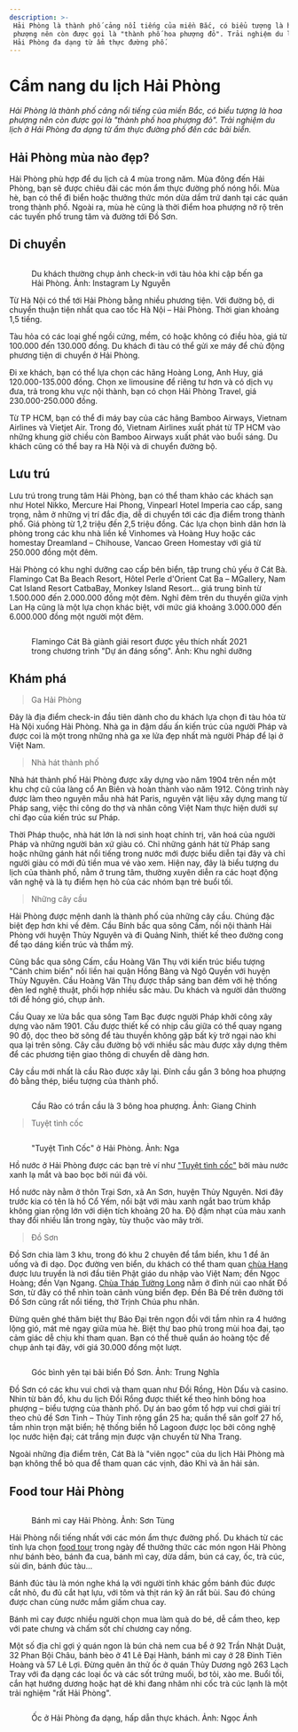 ```yaml
---
description: >-
 Hải Phòng là thành phố cảng nổi tiếng của miền Bắc, có biểu tượng là hoa
 phượng nên còn được gọi là "thành phố hoa phượng đỏ". Trải nghiệm du lịch ở
 Hải Phòng đa dạng từ ẩm thực đường phố.
---
```


# Cẩm nang du lịch Hải Phòng

_Hải Phòng là thành phố cảng nổi tiếng của miền Bắc, có biểu tượng là hoa phượng nên còn được gọi là "thành phố hoa phượng đỏ". Trải nghiệm du lịch ở Hải Phòng đa dạng từ ẩm thực đường phố đến các bãi biển._

## Hải Phòng mùa nào đẹp?

Hải Phòng phù hợp để du lịch cả 4 mùa trong năm. Mùa đông đến Hải Phòng, bạn sẽ được chiêu đãi các món ẩm thực đường phố nóng hổi. Mùa hè, bạn có thể đi biển hoặc thưởng thức món dừa dầm trứ danh tại các quán trong thành phố. Ngoài ra, mùa hè cũng là thời điểm hoa phượng nở rộ trên các tuyến phố trung tâm và đường tới Đồ Sơn.

## Di chuyển

<figure><img src="https://i1-dulich.vnecdn.net/2022/07/29/lynguyen-7061-1652265577-5775-1659063820.jpg?w=0&#x26;h=0&#x26;q=100&#x26;dpr=1&#x26;fit=crop&#x26;s=s_5pHFVtHSiBx4rvzHUWlw" alt=""><figcaption><p>Du khách thường chụp ảnh check-in với tàu hỏa khi cập bến ga Hải Phòng. Ảnh: Instagram Ly Nguyễn</p></figcaption></figure>

Từ Hà Nội có thể tới Hải Phòng bằng nhiều phương tiện. Với đường bộ, di chuyển thuận tiện nhất qua cao tốc Hà Nội – Hải Phòng. Thời gian khoảng 1,5 tiếng.

Tàu hỏa có các loại ghế ngồi cứng, mềm, có hoặc không có điều hòa, giá từ 100.000 đến 130.000 đồng. Du khách đi tàu có thể gửi xe máy để chủ động phương tiện di chuyển ở Hải Phòng.

Đi xe khách, bạn có thể lựa chọn các hãng Hoàng Long, Anh Huy, giá 120.000-135.000 đồng. Chọn xe limousine để riêng tư hơn và có dịch vụ đưa, trả trong khu vực nội thành, bạn có chọn Hải Phòng Travel, giá 230.000-250.000 đồng.

Từ TP HCM, bạn có thể đi máy bay của các hãng Bamboo Airways, Vietnam Airlines và Vietjet Air. Trong đó, Vietnam Airlines xuất phát từ TP HCM vào những khung giờ chiều còn Bamboo Airways xuất phát vào buổi sáng. Du khách cũng có thể bay ra Hà Nội và di chuyển đường bộ.

## Lưu trú

Lưu trú trong trung tâm Hải Phòng, bạn có thể tham khảo các khách sạn như Hotel Nikko, Mercure Hai Phong, Vinpearl Hotel Imperia cao cấp, sang trọng, nằm ở những vị trí đắc địa, dễ di chuyển tới các địa điểm trong thành phố. Giá phòng từ 1,2 triệu đến 2,5 triệu đồng. Các lựa chọn bình dân hơn là phòng trong các khu nhà liền kề Vinhomes và Hoàng Huy hoặc các homestay Dreamland – Chihouse, Vancao Green Homestay với giá từ 250.000 đồng một đêm.

Hải Phòng có khu nghỉ dưỡng cao cấp bên biển, tập trung chủ yếu ở Cát Bà. Flamingo Cat Ba Beach Resort, Hôtel Perle d'Orient Cat Ba – MGallery, Nam Cat Island Resort CatbaBay, Monkey Island Resort… giá trung bình từ 1.500.000 đến 2.000.000 đồng một đêm. Nghỉ đêm trên du thuyền giữa vịnh Lan Hạ cũng là một lựa chọn khác biệt, với mức giá khoảng 3.000.000 đến 6.000.000 đồng một người một đêm.

<figure><img src="https://i1-dulich.vnecdn.net/2022/07/29/2-4316-1626493707-7761-1652265-1928-3977-1659063820.jpg?w=0&#x26;h=0&#x26;q=100&#x26;dpr=1&#x26;fit=crop&#x26;s=7VkRb2rQNzEY9yBlGpejhg" alt=""><figcaption><p>Flamingo Cát Bà giành giải resort được yêu thích nhất 2021 trong chương trình "Dự án đáng sống". Ảnh: Khu nghỉ dưỡng</p></figcaption></figure>

## Khám phá

> Ga Hải Phòng

Đây là địa điểm check-in đầu tiên dành cho du khách lựa chọn đi tàu hỏa từ Hà Nội xuống Hải Phòng. Nhà ga in đậm dấu ấn kiến trúc của người Pháp và được coi là một trong những nhà ga xe lửa đẹp nhất mà người Pháp để lại ở Việt Nam.

> Nhà hát thành phố

Nhà hát thành phố Hải Phòng được xây dựng vào năm 1904 trên nền một khu chợ cũ của làng cổ An Biên và hoàn thành vào năm 1912. Công trình này được làm theo nguyên mẫu nhà hát Paris, nguyên vật liệu xây dựng mang từ Pháp sang, việc thi công do thợ và nhân công Việt Nam thực hiện dưới sự chỉ đạo của kiến trúc sư Pháp.

Thời Pháp thuộc, nhà hát lớn là nơi sinh hoạt chính trị, văn hoá của người Pháp và những người bản xứ giàu có. Chỉ những gánh hát từ Pháp sang hoặc những gánh hát nổi tiếng trong nước mới được biểu diễn tại đây và chỉ người giàu có mới đủ tiền mua vé vào xem. Hiện nay, đây là biểu tượng du lịch của thành phố, nằm ở trung tâm, thường xuyên diễn ra các hoạt động văn nghệ và là tụ điểm hẹn hò của các nhóm bạn trẻ buổi tối.

> Những cây cầu

Hải Phòng được mệnh danh là thành phố của những cây cầu. Chúng đặc biệt đẹp hơn khi về đêm. Cầu Bính bắc qua sông Cấm, nối nội thành Hải Phòng với huyện Thủy Nguyên và đi Quảng Ninh, thiết kế theo đường cong để tạo dáng kiến trúc và thẩm mỹ.

Cũng bắc qua sông Cấm, cầu Hoàng Văn Thụ với kiến trúc biểu tượng "Cánh chim biển" nối liền hai quận Hồng Bàng và Ngô Quyền với huyện Thủy Nguyên. Cầu Hoàng Văn Thụ được thắp sáng ban đêm với hệ thống đèn led nghệ thuật, phối hợp nhiều sắc màu. Du khách và người dân thường tới để hóng gió, chụp ảnh.

Cầu Quay xe lửa bắc qua sông Tam Bạc được người Pháp khởi công xây dựng vào năm 1901. Cầu được thiết kế có nhịp cầu giữa có thể quay ngang 90 độ, dọc theo bờ sông để tàu thuyền không gặp bất kỳ trở ngại nào khi qua lại trên sông. Cây cầu đường bộ với nhiều sắc màu được xây dựng thêm để các phương tiện giao thông di chuyển dễ dàng hơn.

Cây cầu mới nhất là cầu Rào được xây lại. Đỉnh cầu gắn 3 bông hoa phượng đỏ bằng thép, biểu tượng của thành phố.

<figure><img src="https://i1-dulich.vnecdn.net/2022/07/29/Crao-12-1642213468-5280-165226-4748-4203-1659063824.jpg?w=0&#x26;h=0&#x26;q=100&#x26;dpr=1&#x26;fit=crop&#x26;s=k69J4IC0-VeDXXrjIRmjSQ" alt=""><figcaption><p>Cầu Rào có trần cầu là 3 bông hoa phượng. Ảnh: Giang Chinh</p></figcaption></figure>

> Tuyệt tình cốc

<figure><img src="https://i1-dulich.vnecdn.net/2022/07/29/1-1519617235-4964-1652265578-3561-1659063824.jpg?w=0&#x26;h=0&#x26;q=100&#x26;dpr=1&#x26;fit=crop&#x26;s=VfNc8UNZqb4LeYgLZXCHTg" alt=""><figcaption><p>"Tuyệt Tình Cốc" ở Hải Phòng. Ảnh: Nga</p></figcaption></figure>

Hồ nước ở Hải Phòng được các bạn trẻ ví như ["Tuyệt tình cốc"](https://vnexpress.net/5-tuyet-tinh-coc-duoc-gioi-tre-check-in-nhieu-o-viet-nam-3715405) bởi màu nước xanh lạ mắt và bao bọc bởi núi đá vôi.

Hồ nước này nằm ở thôn Trại Sơn, xã An Sơn, huyện Thủy Nguyên. Nơi đây trước kia có tên là hồ Cổ Yếm, nổi bật với màu xanh ngắt bao trùm khắp không gian rộng lớn với diện tích khoảng 20 ha. Độ đậm nhạt của màu xanh thay đổi nhiều lần trong ngày, tùy thuộc vào mây trời.

> Đồ Sơn

Đồ Sơn chia làm 3 khu, trong đó khu 2 chuyên để tắm biển, khu 1 để ăn uống và đi dạo. Dọc đường ven biển, du khách có thể tham quan [chùa Hang](https://vnexpress.net/ngoi-chua-xay-trong-hang-da-do-son-4235677) được lưu truyền là nơi đầu tiên Phật giáo du nhập vào Việt Nam; đền Ngọc Hoàng; đền Vạn Ngang. [Chùa Tháp Tường Long](https://vnexpress.net/thap-tuong-long-diem-den-ngay-dau-xuan-4424223) nằm ở đỉnh núi cao nhất Đồ Sơn, từ đây có thể nhìn toàn cảnh vùng biển đẹp. Đền Bà Đế trên đường tới Đồ Sơn cũng rất nổi tiếng, thờ Trịnh Chúa phu nhân.

Đừng quên ghé thăm biệt thự Bảo Đại trên ngọn đồi với tầm nhìn ra 4 hướng lộng gió, mát mẻ ngay giữa mùa hè. Biệt thự bao phủ trong mùi hoa đại, tạo cảm giác dễ chịu khi tham quan. Bạn có thể thuê quần áo hoàng tộc để chụp ảnh tại đây, với giá 30.000 đồng một lượt.

<figure><img src="https://i1-dulich.vnecdn.net/2022/07/29/HP1-7479-1659068323.jpg?w=0&#x26;h=0&#x26;q=100&#x26;dpr=1&#x26;fit=crop&#x26;s=O6ZZCJKDKVrXHDLMe-F6LA" alt=""><figcaption><p>Góc bình yên tại bãi biển Đồ Sơn. Ảnh: Trung Nghĩa</p></figcaption></figure>

Đồ Sơn có các khu vui chơi và tham quan như Đồi Rồng, Hòn Dấu và casino. Nhìn từ bản đồ, khu du lịch Đồi Rồng được thiết kế theo hình bông hoa phượng – biểu tượng của thành phố. Dự án bao gồm tổ hợp vui chơi giải trí theo chủ đề Sơn Tinh – Thủy Tinh rộng gần 25 ha; quần thể sân golf 27 hố, tầm nhìn trọn mặt biển; hệ thống biển hồ Lagoon được lọc bởi công nghệ lọc nước hiện đại; cát trắng mịn được vận chuyển từ Nha Trang.

Ngoài những địa điểm trên, Cát Bà là "viên ngọc" của du lịch Hải Phòng mà bạn không thể bỏ qua để tham quan các vịnh, đảo Khỉ và ăn hải sản.

## Food tour Hải Phòng

<figure><img src="https://i1-dulich.vnecdn.net/2022/07/29/bmicay-6701-1651942244-2129-16-6001-3221-1659063825.jpg?w=0&#x26;h=0&#x26;q=100&#x26;dpr=1&#x26;fit=crop&#x26;s=DT4SSOATQfDiwcVMIQZIug" alt=""><figcaption><p>Bánh mì cay Hải Phòng. Ảnh: Sơn Tùng</p></figcaption></figure>

Hải Phòng nổi tiếng nhất với các món ẩm thực đường phố. Du khách từ các tỉnh lựa chọn [food tour](https://vnexpress.net/trao-luu-food-tour-hai-phong-4460221) trong ngày để thưởng thức các món ngon Hải Phòng như bánh bèo, bánh đa cua, bánh mì cay, dừa dầm, bún cá cay, ốc, trà cúc, sủi dìn, bánh đúc tàu…

Bánh đúc tàu là món nghe khá lạ với người tỉnh khác gồm bánh đúc được cắt nhỏ, đu đủ cắt hạt lựu, với tôm và thịt rán kỹ ăn rất bùi. Sau đó chúng được chan cùng nước mắm giấm chua cay.

Bánh mì cay được nhiều người chọn mua làm quà do bé, dễ cầm theo, kẹp với pate chưng và chấm sốt chí chương cay nồng.

Một số địa chỉ gợi ý quán ngon là bún chả nem cua bể ở 92 Trần Nhật Duật, 32 Phan Bội Châu, bánh bèo ở 41 Lê Đại Hành, bánh mì cay ở 28 Đinh Tiên Hoàng và 57 Lê Lợi. Đừng quên ăn thử ốc ở quán Thủy Dương ngõ 263 Lạch Tray với đa dạng các loại ốc và các sốt trứng muối, bơ tỏi, xào me. Buổi tối, cắn hạt hướng dương hoặc hạt dẻ khi đang nhâm nhi cốc trà cúc lạnh là một trải nghiệm "rất Hải Phòng".

<figure><img src="https://i1-dulich.vnecdn.net/2022/07/29/oc-haiphong-3386-1645694752-56-5119-1963-1659063825.jpg?w=0&#x26;h=0&#x26;q=100&#x26;dpr=1&#x26;fit=crop&#x26;s=_yndXDh_yYPfr3PV5bo7ew" alt=""><figcaption><p>Ốc ở Hải Phòng đa dạng, hấp dẫn thực khách. Ảnh: Ngọc Ánh</p></figcaption></figure>
